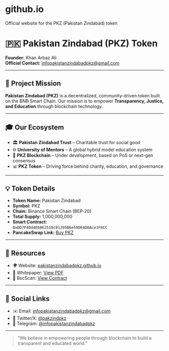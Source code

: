 # github.io
Official website for the PKZ (Pakistan Zindabad) token
# 🇵🇰 Pakistan Zindabad (PKZ) Token

**Founder:** Khan Arbaz Ali  
**Official Contact:** infopakistanzindabadpkz@gmail.com

---

## 📌 Project Mission

**Pakistan Zindabad (PKZ)** is a decentralized, community-driven token built on the BNB Smart Chain. Our mission is to empower **Transparency, Justice, and Education** through blockchain technology.

---

## 🎓 Our Ecosystem

- 🏛 **Pakistan Zindabad Trust** – Charitable trust for social good
- 🌐 **University of Mentors** – A global hybrid model education system
- 🧠 **PKZ Blockchain** – Under development, based on PoS or next-gen consensus
- 📊 **PKZ Token** – Driving force behind charity, education, and governance

---

## 💡 Token Details

- **Token Name:** Pakistan Zindabad
- **Symbol:** PKZ
- **Chain:** Binance Smart Chain (BEP-20)
- **Total Supply:** 1,000,000,000
- **Smart Contract:**  
  `0xDD7F40d4E60E2510c81295B6e59D64D0Ace1F8CC`
- **PancakeSwap Link:** [Buy PKZ](https://pancakeswap.finance/swap?outputCurrency=0xDD7F40d4E60E2510c81295B6e59D64D0Ace1F8CC)

---

## 📄 Resources

- 🌍 Website: [pakistanzindabadpkz.github.io](https://pakistanzindabadpkz.github.io)
- 📑 Whitepaper: [View PDF](https://github.com/pakistanzindabadpkz/github.io/blob/main/whitepaper.pdf?raw=true)
- 🔎 BscScan: [View Contract](https://bscscan.com/token/0xDD7F40d4E60E2510c81295B6e59D64D0Ace1F8CC)

---

## 🔗 Social Links

- ✉️ Email: infopakistanzindabadpkz@gmail.com  
- 🧵 Twitter/X: [@pakzindpkz](https://x.com/pakzindpkz)  
- 📢 Telegram: [@infopakistanzindabadpkz](https://t.me/infopakistanzindabadpkz)

---

> "We believe in empowering people through blockchain to build a transparent and educated world."

